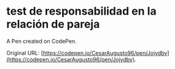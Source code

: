 # test de responsabilidad en la relación de pareja

A Pen created on CodePen.

Original URL: [https://codepen.io/CesarAugusto96/pen/Jojydbv](https://codepen.io/CesarAugusto96/pen/Jojydbv).

